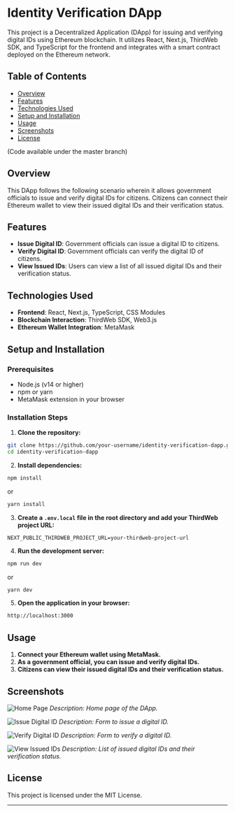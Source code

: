 # Identity Verification DApp

This project is a Decentralized Application (DApp) for issuing and verifying digital IDs using Ethereum blockchain. It utilizes React, Next.js, ThirdWeb SDK, and TypeScript for the frontend and integrates with a smart contract deployed on the Ethereum network.

## Table of Contents

- [Overview](#overview)
- [Features](#features)
- [Technologies Used](#technologies-used)
- [Setup and Installation](#setup-and-installation)
- [Usage](#usage)
- [Screenshots](#screenshots)
- [License](#license)

(Code available under the master branch)

## Overview

This DApp follows the following scenario wherein it allows government officials to issue and verify digital IDs for citizens. Citizens can connect their Ethereum wallet to view their issued digital IDs and their verification status.

## Features

- **Issue Digital ID**: Government officials can issue a digital ID to citizens.
- **Verify Digital ID**: Government officials can verify the digital ID of citizens.
- **View Issued IDs**: Users can view a list of all issued digital IDs and their verification status.

## Technologies Used

- **Frontend**: React, Next.js, TypeScript, CSS Modules
- **Blockchain Interaction**: ThirdWeb SDK, Web3.js
- **Ethereum Wallet Integration**: MetaMask

## Setup and Installation

### Prerequisites

- Node.js (v14 or higher)
- npm or yarn
- MetaMask extension in your browser

### Installation Steps

1. **Clone the repository:**

```sh
git clone https://github.com/your-username/identity-verification-dapp.git
cd identity-verification-dapp
```

2. **Install dependencies:**

```sh
npm install
```

or

```sh
yarn install
```

3. **Create a `.env.local` file in the root directory and add your ThirdWeb project URL:**

```env
NEXT_PUBLIC_THIRDWEB_PROJECT_URL=your-thirdweb-project-url
```

4. **Run the development server:**

```sh
npm run dev
```

or

```sh
yarn dev
```

5. **Open the application in your browser:**

```sh
http://localhost:3000
```

## Usage

1. **Connect your Ethereum wallet using MetaMask.**
2. **As a government official, you can issue and verify digital IDs.**
3. **Citizens can view their issued digital IDs and their verification status.**

## Screenshots

![Home Page](./screenshots/home.png)
*Description: Home page of the DApp.*

![Issue Digital ID](./screenshots/issue-digital-id.png)
*Description: Form to issue a digital ID.*

![Verify Digital ID](./screenshots/verify-digital-id.png)
*Description: Form to verify a digital ID.*

![View Issued IDs](./screenshots/view-issued-ids.png)
*Description: List of issued digital IDs and their verification status.*

## License

This project is licensed under the MIT License.

---
